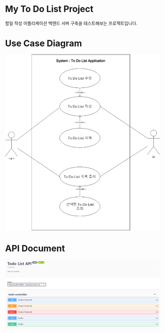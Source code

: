 # My To Do List Project
할일 작성 어플리케이션 백엔드 서버 구축을 테스트해보는 프로젝트입니다.

# Use Case Diagram
![Diagram](https://github.com/HwangSeungHyeon/MyToDoListProject/blob/main/img/To%20Do%20List%20%EC%9C%A0%EC%8A%A4%EC%BC%80%EC%9D%B4%EC%8A%A4.png)

# API Document
![Document](https://github.com/HwangSeungHyeon/MyToDoListProject/blob/develop/img/To%20Do%20List%20%EB%AA%85%EC%84%B8%EC%84%9C.png)
